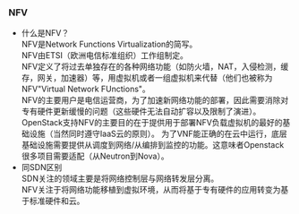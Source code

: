 ### NFV
+ 什么是NFV？  
NFV是Network Functions Virtualization的简写。  
NFV由ETSI（欧洲电信标准组织）工作组制定。  
NFV定义了将过去单独存在的各种网络功能（如防火墙，NAT，入侵检测，缓存，网关，加速器）等，用虚拟机或者一组虚拟机来代替（他们也被称为NFV"Virtual Network FUnctions"。  
NFV的主要用户是电信运营商，为了加速新网络功能的部署，因此需要消除对专有硬件更新缓慢的问题（这些硬件无法自动扩容以及限制了演进）。
OpenStack支持NFV的主要目的在于提供用于部署NFV负载虚拟机的最好的基础设施（当然同时遵守IaaS云的原则）。
为了VNF能正确的在云中运行，底层基础设施需要提供从调度到网络/从编排到监控的功能。这意味者Openstack很多项目需要适配（从Neutron到Nova）。
+ 同SDN区别  
SDN关注的领域主要是将网络控制层与网络转发层分离。  
NFV关注于将网络功能移植到虚拟环境，从而将基于专有硬件的应用转变为基于标准硬件和云。


